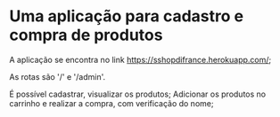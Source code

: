 # Uma aplicação para cadastro e compra de produtos

A aplicação se encontra no link https://sshopdifrance.herokuapp.com/;

As rotas são '/' e '/admin'.

É possível cadastrar, visualizar os produtos;
Adicionar os produtos no carrinho e realizar a compra, com verificação do nome;
